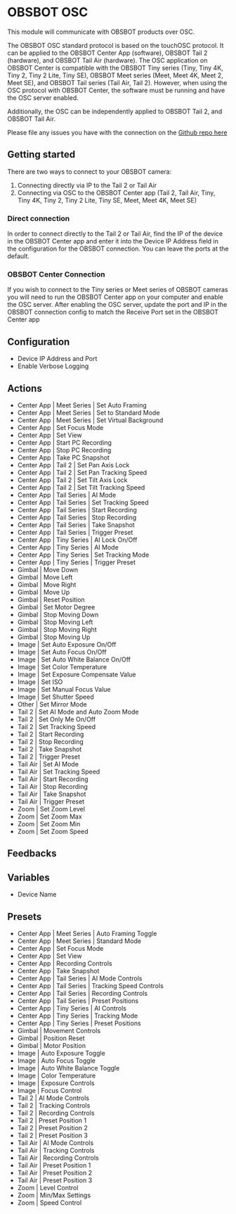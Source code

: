 # OBSBOT OSC

This module will communicate with OBSBOT products over OSC.

The OBSBOT OSC standard protocol is based on the touchOSC protocol. It can be applied to the OBSBOT Center App (software), OBSBOT Tail 2 (hardware), and OBSBOT Tail Air (hardware). The OSC application on OBSBOT Center is compatible with the OBSBOT Tiny series (Tiny, Tiny 4K, Tiny 2, Tiny 2 Lite, Tiny SE), OBSBOT Meet series (Meet, Meet 4K, Meet 2, Meet SE), and OBSBOT Tail series (Tail Air, Tail 2). However, when using the OSC protocol with OBSBOT Center, the software must be running and have the OSC server enabled.

Additionally, the OSC can be independently applied to OBSBOT Tail 2, and OBSBOT Tail Air.

Please file any issues you have with the connection on the [Github repo here](https://github.com/bitfocus/companion-module-obsbot-osc/issues)

## Getting started

There are two ways to connect to your OBSBOT camera:

1. Connecting directly via IP to the Tail 2 or Tail Air
2. Connecting via OSC to the OBSBOT Center app (Tail 2, Tail Air, Tiny, Tiny 4K, Tiny 2, Tiny 2 Lite, Tiny SE, Meet, Meet 4K, Meet SE)

### Direct connection

In order to connect directly to the Tail 2 or Tail Air, find the IP of the device in the OBSBOT Center app and enter it into the Device IP Address field in the configuration for the OBSBOT connection. You can leave the ports at the default.

### OBSBOT Center Connection

If you wish to connect to the Tiny series or Meet series of OBSBOT cameras you will need to run the OBSBOT Center app on your computer and enable the OSC server. After enabling the OSC server, update the port and IP in the OBSBOT connection config to match the Receive Port set in the OBSBOT Center app

## Configuration

- Device IP Address and Port
- Enable Verbose Logging

## Actions

- Center App | Meet Series | Set Auto Framing
- Center App | Meet Series | Set to Standard Mode
- Center App | Meet Series | Set Virtual Background
- Center App | Set Focus Mode
- Center App | Set View
- Center App | Start PC Recording
- Center App | Stop PC Recording
- Center App | Take PC Snapshot
- Center App | Tail 2 | Set Pan Axis Lock
- Center App | Tail 2 | Set Pan Tracking Speed
- Center App | Tail 2 | Set Tilt Axis Lock
- Center App | Tail 2 | Set Tilt Tracking Speed
- Center App | Tail Series | AI Mode
- Center App | Tail Series | Set Tracking Speed
- Center App | Tail Series | Start Recording
- Center App | Tail Series | Stop Recording
- Center App | Tail Series | Take Snapshot
- Center App | Tail Series | Trigger Preset
- Center App | Tiny Series | AI Lock On/Off
- Center App | Tiny Series | AI Mode
- Center App | Tiny Series | Set Tracking Mode
- Center App | Tiny Series | Trigger Preset
- Gimbal | Move Down
- Gimbal | Move Left
- Gimbal | Move Right
- Gimbal | Move Up
- Gimbal | Reset Position
- Gimbal | Set Motor Degree
- Gimbal | Stop Moving Down
- Gimbal | Stop Moving Left
- Gimbal | Stop Moving Right
- Gimbal | Stop Moving Up
- Image | Set Auto Exposure On/Off
- Image | Set Auto Focus On/Off
- Image | Set Auto White Balance On/Off
- Image | Set Color Temperature
- Image | Set Exposure Compensate Value
- Image | Set ISO
- Image | Set Manual Focus Value
- Image | Set Shutter Speed
- Other | Set Mirror Mode
- Tail 2 | Set AI Mode and Auto Zoom Mode
- Tail 2 | Set Only Me On/Off
- Tail 2 | Set Tracking Speed
- Tail 2 | Start Recording
- Tail 2 | Stop Recording
- Tail 2 | Take Snapshot
- Tail 2 | Trigger Preset
- Tail Air | Set AI Mode
- Tail Air | Set Tracking Speed
- Tail Air | Start Recording
- Tail Air | Stop Recording
- Tail Air | Take Snapshot
- Tail Air | Trigger Preset
- Zoom | Set Zoom Level
- Zoom | Set Zoom Max
- Zoom | Set Zoom Min
- Zoom | Set Zoom Speed

## Feedbacks

## Variables

- Device Name

## Presets

- Center App | Meet Series | Auto Framing Toggle
- Center App | Meet Series | Standard Mode
- Center App | Set Focus Mode
- Center App | Set View
- Center App | Recording Controls
- Center App | Take Snapshot
- Center App | Tail Series | AI Mode Controls
- Center App | Tail Series | Tracking Speed Controls
- Center App | Tail Series | Recording Controls
- Center App | Tail Series | Preset Positions
- Center App | Tiny Series | AI Controls
- Center App | Tiny Series | Tracking Mode
- Center App | Tiny Series | Preset Positions
- Gimbal | Movement Controls
- Gimbal | Position Reset
- Gimbal | Motor Position
- Image | Auto Exposure Toggle
- Image | Auto Focus Toggle
- Image | Auto White Balance Toggle
- Image | Color Temperature
- Image | Exposure Controls
- Image | Focus Control
- Tail 2 | AI Mode Controls
- Tail 2 | Tracking Controls
- Tail 2 | Recording Controls
- Tail 2 | Preset Position 1
- Tail 2 | Preset Position 2
- Tail 2 | Preset Position 3
- Tail Air | AI Mode Controls
- Tail Air | Tracking Controls
- Tail Air | Recording Controls
- Tail Air | Preset Position 1
- Tail Air | Preset Position 2
- Tail Air | Preset Position 3
- Zoom | Level Control
- Zoom | Min/Max Settings
- Zoom | Speed Control
